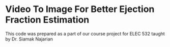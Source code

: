# Video To Image For Better Ejection Fraction Estimation

This code was prepared as a part of our course project for ELEC 532 taught by Dr. Siamak Najarian
